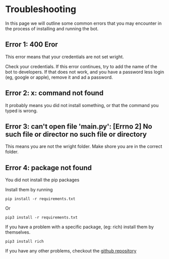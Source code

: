 # Troubleshooting

In this page we will outline some common errors that you may encounter in the process of installing and running the bot.

## Error 1: 400 Eror

This error means that your credentials are not set wright.

Check your credentials. If this error continues, try to add the name of the bot to developers. If that does not work, and you have a password less login (eg, google or apple), remove it and ad a password.

## Error 2: x: command not found

It probably means you did not install something, or that the command you typed is wrong.

## Error 3: can't open file 'main.py': [Errno 2] No such file or director no such file or directory

This means you are not the wright folder. Make shore you are in the correct folder.

## Error 4: package not found

You did not install the pip packages

Install them by running

```shell
pip install -r requirements.txt
```

Or

```shell
pip3 install -r requirements.txt
```

If you have a problem with a specific package, (eg: rich) install them by themselves.

```shell
pip3 install rich
```

If you have any other problems, checkout the [github repository](https://github.com/elebumm/RedditVideoMakerBot)
